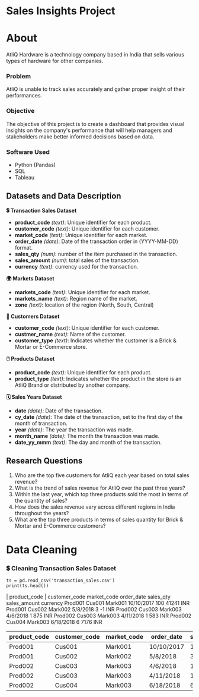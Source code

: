 # Sales Insights Project

# About
AtliQ Hardware is a technology company based in India that sells various types of hardware for other companies.

### Problem
AtliQ is unable to track sales accurately and gather proper insight of their performances.

### Objective
The objective of this project is to create a dashboard that provides visual insights on the company's performance that will help managers and stakeholders make better informed decisions based on data.

### Software Used
- Python (Pandas)
- SQL
- Tableau

## Datasets and Data Description
**💲 Transaction Sales Dataset**
- **product_code** *(text)*: Unique identifier for each product.
- **customer_code** *(text)*: Unique identifier for each customer.
- **market_code** *(text)*: Unique identifier for each market.
- **order_date** *(date)*: Date of the transaction order in (YYYY-MM-DD) format.
- **sales_qty** *(num)*: number of the item purchased in the transaction.
- **sales_amount** *(num)*: total sales of the transaction.
- **currency** *(text)*: currency used for the transaction.

**🌍 Markets Dataset**
- **markets_code** *(text)*: Unique identifier for each market.
- **markets_name** *(text)*: Region name of the market.
- **zone** *(text)*: location of the region (North, South, Central)

**🧑 Customers Dataset**
- **customer_code** *(text)*: Unique identifier for each customer.
- **custmer_name** *(text)*: Name of the customer.
- **customer_type** *(text)*: Indicates whether the customer is a Brick & Mortar or E-Commerce store.

**🖱️ Products Dataset**
- **product_code** *(text)*: Unique identifier for each product.
- **product_type** *(text)*: Indicates whether the product in the store is an AtliQ Brand or distributed by another company.

**🗓️ Sales Years Dataset**
- **date** *(date)*: Date of the transaction.
- **cy_date** *(date)*: The date of the transaction, set to the first day of the month of transaction.
- **year** *(date)*: The year the transaction was made.
- **month_name** *(date)*: The month the transaction was made.
- **date_yy_mmm** *(text)*: The day and month of the transaction.

## Research Questions
1. Who are the top five customers for AtliQ each year based on total sales revenue?
2. What is the trend of sales revenue for AtliQ over the past three years?
3. Within the last year, which top three products sold the most in terms of the quantity of sales?
4. How does the sales revenue vary across different regions in India throughout the years?
5. What are the top three products in terms of sales quantity for Brick & Mortar and E-Commerce customers?

# Data Cleaning
### 💲 Cleaning Transaction Sales Dataset

```
ts = pd.read_csv('transaction_sales.csv')
print(ts.head())
```
| product_code | customer_code	market_code	order_date	sales_qty	sales_amount	currency
Prod001	Cus001	Mark001	10/10/2017	100	41241	INR
Prod001	Cus002	Mark002	5/8/2018	3	-1	INR
Prod002	Cus003	Mark003	4/6/2018	1	875	INR
Prod002	Cus003	Mark003	4/11/2018	1	583	INR
Prod002	Cus004	Mark003	6/18/2018	6	7176	INR

| product_code | customer_code | market_code | order_date | sales_qty | sales_amount | currency |
|--------------|---------------|-------------|------------|-----------|--------------|----------|
|    Prod001   |    Cus001     |	 Mark001   | 10/10/2017 |	   100    |     41241    |	  INR   |
|    Prod001   |    Cus002     |	 Mark002   |  5/8/2018  |	   3      |      -1      |	  INR   |
|    Prod002   |    Cus003     |	 Mark003   |  4/6/2018  |	   1      |      875     |	  INR   |
|    Prod002   |    Cus003     |	 Mark003   |  4/11/2018 |	   1      |      583     |	  INR   |
|    Prod002   |    Cus004     |	 Mark003   |  6/18/2018 |	   6      |      7176    |	  INR   |

